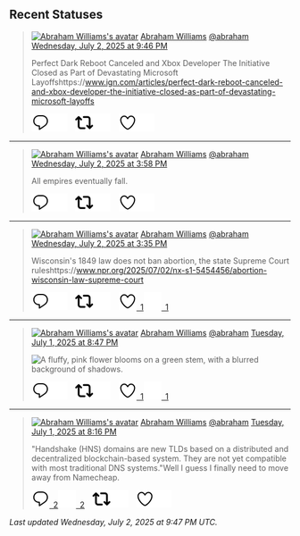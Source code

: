 ## Recent Statuses

> <a href="https://indieweb.social/@abraham"><img alt="Abraham Williams's avatar" src="https://cdn.masto.host/indiewebsocial/accounts/avatars/109/292/540/382/343/163/original/d00f2e03ce9c85b1.jpg" height="24" width="24" ></a> [Abraham Williams](https://indieweb.social/@abraham) [@abraham](https://indieweb.social/@abraham) [Wednesday, July 2, 2025 at 9:46 PM](https://indieweb.social/@abraham/114785832846304680)
>
> Perfect Dark Reboot Canceled and Xbox Developer The Initiative Closed as Part of Devastating Microsoft Layoffshttps://www.ign.com/articles/perfect-dark-reboot-canceled-and-xbox-developer-the-initiative-closed-as-part-of-devastating-microsoft-layoffs
>
> [![Reply](./images/reply_light.svg#gh-light-mode-only "Reply")](https://indieweb.social/@abraham/114785832846304680#gh-light-mode-only)[![Reply](./images/reply.svg#gh-dark-mode-only "Reply")](https://indieweb.social/@abraham/114785832846304680#gh-dark-mode-only)&emsp;[![Boost](./images/retweet_light.svg#gh-light-mode-only "Boost")](https://indieweb.social/@abraham/114785832846304680#gh-light-mode-only)[![Boost](./images/retweet.svg#gh-dark-mode-only "Boost")](https://indieweb.social/@abraham/114785832846304680#gh-dark-mode-only)&emsp;[![Favorite](./images/like_light.svg#gh-light-mode-only "Favorite")](https://indieweb.social/@abraham/114785832846304680#gh-light-mode-only)[![Favorite](./images/like.svg#gh-dark-mode-only "Favorite")](https://indieweb.social/@abraham/114785832846304680#gh-dark-mode-only)


---

> <a href="https://indieweb.social/@abraham"><img alt="Abraham Williams's avatar" src="https://cdn.masto.host/indiewebsocial/accounts/avatars/109/292/540/382/343/163/original/d00f2e03ce9c85b1.jpg" height="24" width="24" ></a> [Abraham Williams](https://indieweb.social/@abraham) [@abraham](https://indieweb.social/@abraham) [Wednesday, July 2, 2025 at 3:58 PM](https://indieweb.social/@abraham/114784461629077678)
>
> All empires eventually fall.
>
> [![Reply](./images/reply_light.svg#gh-light-mode-only "Reply")](https://indieweb.social/@abraham/114784461629077678#gh-light-mode-only)[![Reply](./images/reply.svg#gh-dark-mode-only "Reply")](https://indieweb.social/@abraham/114784461629077678#gh-dark-mode-only)&emsp;[![Boost](./images/retweet_light.svg#gh-light-mode-only "Boost")](https://indieweb.social/@abraham/114784461629077678#gh-light-mode-only)[![Boost](./images/retweet.svg#gh-dark-mode-only "Boost")](https://indieweb.social/@abraham/114784461629077678#gh-dark-mode-only)&emsp;[![Favorite](./images/like_light.svg#gh-light-mode-only "Favorite")](https://indieweb.social/@abraham/114784461629077678#gh-light-mode-only)[![Favorite](./images/like.svg#gh-dark-mode-only "Favorite")](https://indieweb.social/@abraham/114784461629077678#gh-dark-mode-only)


---

> <a href="https://indieweb.social/@abraham"><img alt="Abraham Williams's avatar" src="https://cdn.masto.host/indiewebsocial/accounts/avatars/109/292/540/382/343/163/original/d00f2e03ce9c85b1.jpg" height="24" width="24" ></a> [Abraham Williams](https://indieweb.social/@abraham) [@abraham](https://indieweb.social/@abraham) [Wednesday, July 2, 2025 at 3:35 PM](https://indieweb.social/@abraham/114784371006259428)
>
> Wisconsin&#39;s 1849 law does not ban abortion, the state Supreme Court ruleshttps://www.npr.org/2025/07/02/nx-s1-5454456/abortion-wisconsin-law-supreme-court
>
> [![Reply](./images/reply_light.svg#gh-light-mode-only "Reply")](https://indieweb.social/@abraham/114784371006259428#gh-light-mode-only)[![Reply](./images/reply.svg#gh-dark-mode-only "Reply")](https://indieweb.social/@abraham/114784371006259428#gh-dark-mode-only)&emsp;[![Boost](./images/retweet_light.svg#gh-light-mode-only "Boost")](https://indieweb.social/@abraham/114784371006259428#gh-light-mode-only)[![Boost](./images/retweet.svg#gh-dark-mode-only "Boost")](https://indieweb.social/@abraham/114784371006259428#gh-dark-mode-only)&emsp;[![Favorite](./images/like_light.svg#gh-light-mode-only "Favorite")&ensp;1](https://indieweb.social/@abraham/114784371006259428#gh-light-mode-only)[![Favorite](./images/like.svg#gh-dark-mode-only "Favorite")&ensp;1](https://indieweb.social/@abraham/114784371006259428#gh-dark-mode-only)


---

> <a href="https://indieweb.social/@abraham"><img alt="Abraham Williams's avatar" src="https://cdn.masto.host/indiewebsocial/accounts/avatars/109/292/540/382/343/163/original/d00f2e03ce9c85b1.jpg" height="24" width="24" ></a> [Abraham Williams](https://indieweb.social/@abraham) [@abraham](https://indieweb.social/@abraham) [Tuesday, July 1, 2025 at 8:47 PM](https://indieweb.social/@abraham/114779937391217996)
>
> 
>
> ![A fluffy, pink flower blooms on a green stem, with a blurred background of shadows.](https://cdn.masto.host/indiewebsocial/media_attachments/files/114/779/937/221/758/382/original/75ec2252ac1affd8.jpg)
>
> [![Reply](./images/reply_light.svg#gh-light-mode-only "Reply")](https://indieweb.social/@abraham/114779937391217996#gh-light-mode-only)[![Reply](./images/reply.svg#gh-dark-mode-only "Reply")](https://indieweb.social/@abraham/114779937391217996#gh-dark-mode-only)&emsp;[![Boost](./images/retweet_light.svg#gh-light-mode-only "Boost")](https://indieweb.social/@abraham/114779937391217996#gh-light-mode-only)[![Boost](./images/retweet.svg#gh-dark-mode-only "Boost")](https://indieweb.social/@abraham/114779937391217996#gh-dark-mode-only)&emsp;[![Favorite](./images/like_light.svg#gh-light-mode-only "Favorite")&ensp;1](https://indieweb.social/@abraham/114779937391217996#gh-light-mode-only)[![Favorite](./images/like.svg#gh-dark-mode-only "Favorite")&ensp;1](https://indieweb.social/@abraham/114779937391217996#gh-dark-mode-only)


---

> <a href="https://indieweb.social/@abraham"><img alt="Abraham Williams's avatar" src="https://cdn.masto.host/indiewebsocial/accounts/avatars/109/292/540/382/343/163/original/d00f2e03ce9c85b1.jpg" height="24" width="24" ></a> [Abraham Williams](https://indieweb.social/@abraham) [@abraham](https://indieweb.social/@abraham) [Tuesday, July 1, 2025 at 8:16 PM](https://indieweb.social/@abraham/114779814611805304)
>
> &quot;Handshake (HNS) domains are new TLDs based on a distributed and decentralized blockchain-based system. They are not yet compatible with most traditional DNS systems.&quot;Well I guess I finally need to move away from Namecheap.
>
> [![Reply](./images/reply_light.svg#gh-light-mode-only "Reply")&ensp;2](https://indieweb.social/@abraham/114779814611805304#gh-light-mode-only)[![Reply](./images/reply.svg#gh-dark-mode-only "Reply")&ensp;2](https://indieweb.social/@abraham/114779814611805304#gh-dark-mode-only)&emsp;[![Boost](./images/retweet_light.svg#gh-light-mode-only "Boost")](https://indieweb.social/@abraham/114779814611805304#gh-light-mode-only)[![Boost](./images/retweet.svg#gh-dark-mode-only "Boost")](https://indieweb.social/@abraham/114779814611805304#gh-dark-mode-only)&emsp;[![Favorite](./images/like_light.svg#gh-light-mode-only "Favorite")](https://indieweb.social/@abraham/114779814611805304#gh-light-mode-only)[![Favorite](./images/like.svg#gh-dark-mode-only "Favorite")](https://indieweb.social/@abraham/114779814611805304#gh-dark-mode-only)


_Last updated Wednesday, July 2, 2025 at 9:47 PM UTC._
